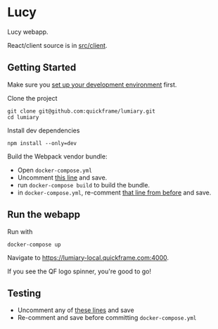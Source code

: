 # Lucy

Lucy webapp. 

React/client source is in [src/client](src/client).

## Getting Started

Make sure you [set up your development environment](https://app.tettra.co/teams/quickframe/pages/setting-up-your-development-environment) first. 

Clone the project
```
git clone git@github.com:quickframe/lumiary.git
cd lumiary
```

Install dev dependencies 
```
npm install --only=dev
```

Build the Webpack vendor bundle:

* Open `docker-compose.yml`
* Uncomment [this line](docker-compose.yml#L9) and save.
* run `docker-compose build` to build the bundle.  
* in `docker-compose.yml`, re-comment [that line from before](docker-compose.yml#L9) and save. 

## Run the webapp

Run with

```
docker-compose up
```

Navigate to https://lumiary-local.quickframe.com:4000.

If you see the QF logo spinner, you're good to go!

## Testing

* Uncomment any of [these lines](docker-compose.yml#L12-L16) and save
* Re-comment and save before committing `docker-compose.yml`










